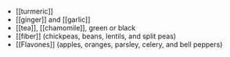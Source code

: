 - [[turmeric]]
- [[ginger]] and [[garlic]]
- [[tea]], [[chamomile]], green or black
- [[fiber]] (chickpeas, beans, lentils, and split peas)
- [[Flavones]] (apples, oranges, parsley, celery, and bell peppers)

